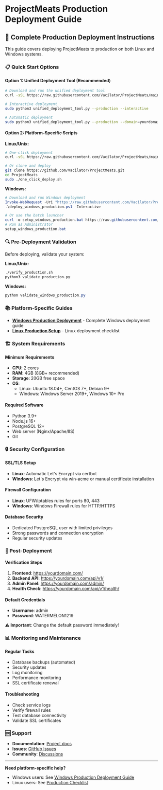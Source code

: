# ProjectMeats Production Deployment Guide

## 🚀 Complete Production Deployment Instructions

This guide covers deploying ProjectMeats to production on both Linux and Windows systems.

### 📋 Quick Start Options

#### Option 1: Unified Deployment Tool (Recommended)

```bash
# Download and run the unified deployment tool
curl -sSL https://raw.githubusercontent.com/Vacilator/ProjectMeats/main/unified_deployment_tool.py -o unified_deployment_tool.py

# Interactive deployment
sudo python3 unified_deployment_tool.py --production --interactive

# Automatic deployment
sudo python3 unified_deployment_tool.py --production --domain=yourdomain.com --auto
```

#### Option 2: Platform-Specific Scripts

**Linux/Unix:**
```bash
# One-click deployment
curl -sSL https://raw.githubusercontent.com/Vacilator/ProjectMeats/main/one_click_deploy.sh | sudo bash

# Or clone and deploy
git clone https://github.com/Vacilator/ProjectMeats.git
cd ProjectMeats
sudo ./one_click_deploy.sh
```

**Windows:**
```powershell
# Download and run Windows deployment
Invoke-WebRequest -Uri "https://raw.githubusercontent.com/Vacilator/ProjectMeats/main/deploy_windows_production.ps1" -OutFile "deploy_windows_production.ps1"
.\deploy_windows_production.ps1 -Interactive

# Or use the batch launcher
curl -o setup_windows_production.bat https://raw.githubusercontent.com/Vacilator/ProjectMeats/main/setup_windows_production.bat
# Run as Administrator
setup_windows_production.bat
```

### 🔍 Pre-Deployment Validation

Before deploying, validate your system:

**Linux/Unix:**
```bash
./verify_production.sh
python3 validate_production.py
```

**Windows:**
```powershell
python validate_windows_production.py
```

### 📚 Platform-Specific Guides

- **[Windows Production Deployment](windows_production_deployment.md)** - Complete Windows deployment guide
- **[Linux Production Setup](../production_checklist.md)** - Linux deployment checklist

### 🏗️ System Requirements

#### Minimum Requirements
- **CPU**: 2 cores
- **RAM**: 4GB (8GB+ recommended)
- **Storage**: 20GB free space
- **OS**: 
  - Linux: Ubuntu 18.04+, CentOS 7+, Debian 9+
  - Windows: Windows Server 2019+, Windows 10+ Pro

#### Required Software
- Python 3.9+
- Node.js 16+
- PostgreSQL 12+
- Web server (Nginx/Apache/IIS)
- Git

### 🔒 Security Configuration

#### SSL/TLS Setup
- **Linux**: Automatic Let's Encrypt via certbot
- **Windows**: Let's Encrypt via win-acme or manual certificate installation

#### Firewall Configuration
- **Linux**: UFW/iptables rules for ports 80, 443
- **Windows**: Windows Firewall rules for HTTP/HTTPS

#### Database Security
- Dedicated PostgreSQL user with limited privileges
- Strong passwords and connection encryption
- Regular security updates

### 🔧 Post-Deployment

#### Verification Steps
1. **Frontend**: https://yourdomain.com/
2. **Backend API**: https://yourdomain.com/api/v1/
3. **Admin Panel**: https://yourdomain.com/admin/
4. **Health Check**: https://yourdomain.com/api/v1/health/

#### Default Credentials
- **Username**: admin
- **Password**: WATERMELON1219

**⚠️ Important**: Change the default password immediately!

### 📊 Monitoring and Maintenance

#### Regular Tasks
- Database backups (automated)
- Security updates
- Log monitoring
- Performance monitoring
- SSL certificate renewal

#### Troubleshooting
- Check service logs
- Verify firewall rules
- Test database connectivity
- Validate SSL certificates

### 🆘 Support

- **Documentation**: [Project docs](../docs/)
- **Issues**: [GitHub Issues](https://github.com/Vacilator/ProjectMeats/issues)
- **Community**: [Discussions](https://github.com/Vacilator/ProjectMeats/discussions)

---

**Need platform-specific help?**
- Windows users: See [Windows Production Deployment Guide](windows_production_deployment.md)
- Linux users: See [Production Checklist](../production_checklist.md)
